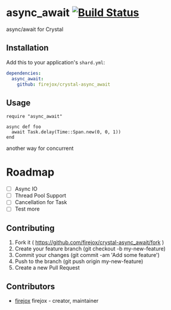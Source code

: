 # async_await [![Build Status](https://travis-ci.org/firejox/crystal-async_await.svg)](https://travis-ci.org/firejox/crystal-async_await) 

async/await for Crystal

## Installation

Add this to your application's `shard.yml`:

```yaml
dependencies:
  async_await:
    github: firejox/crystal-async_await
```

## Usage

```crystal
require "async_await"

async def foo
  await Task.delay(Time::Span.new(0, 0, 1))
end
```

another way for concurrent

# Roadmap
- [ ] Async IO
- [ ] Thread Pool Support
- [ ] Cancellation for Task
- [ ] Test more

## Contributing

1. Fork it ( https://github.com/firejox/crystal-async_await/fork )
2. Create your feature branch (git checkout -b my-new-feature)
3. Commit your changes (git commit -am 'Add some feature')
4. Push to the branch (git push origin my-new-feature)
5. Create a new Pull Request

## Contributors

- [firejox](https://github.com/firejox) firejox - creator, maintainer
